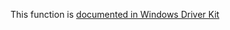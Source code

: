 This function is [documented in Windows Driver Kit](https://learn.microsoft.com/en-us/windows-hardware/drivers/ddi/wdm/nf-wdm-zwcreatekeytransacted)
